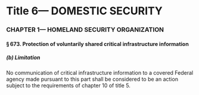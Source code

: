 
# Title 6— DOMESTIC SECURITY
### CHAPTER 1— HOMELAND SECURITY ORGANIZATION
#### § 673. Protection of voluntarily shared critical infrastructure information
##### (b) Limitation

No communication of critical infrastructure information to a covered Federal agency made pursuant to this part shall be considered to be an action subject to the requirements of chapter 10 of title 5.
